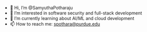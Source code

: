 - 👋 Hi, I’m @SamyuthaPotharaju
- 👀 I’m interested in software security and full-stack development
- 🌱 I’m currently learning about AI/ML and cloud development
- 📫 How to reach me: spothara@purdue.edu

<!---
SamyuthaPotharaju/SamyuthaPotharaju is a ✨ special ✨ repository because its `README.md` (this file) appears on your GitHub profile.
You can click the Preview link to take a look at your changes.
--->
